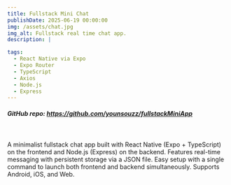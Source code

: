 ```yaml
---
title: Fullstack Mini Chat
publishDate: 2025-06-19 00:00:00
img: /assets/chat.jpg
img_alt: Fullstack real time chat app.
description: |

tags:
  - React Native via Expo
  - Expo Router
  - TypeScript
  - Axios
  - Node.js
  - Express
---
```


##### GitHub repo: https://github.com/younsouzz/fullstackMiniApp

<br>

A minimalist fullstack chat app built with React Native (Expo + TypeScript) on the frontend and Node.js (Express) on the backend.
Features real-time messaging with persistent storage via a JSON file.
Easy setup with a single command to launch both frontend and backend simultaneously.
Supports Android, iOS, and Web.
